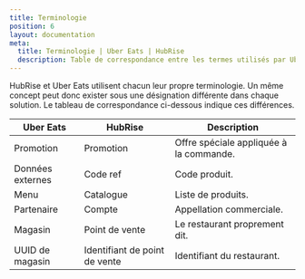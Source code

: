 ```yaml
---
title: Terminologie
position: 6
layout: documentation
meta:
  title: Terminologie | Uber Eats | HubRise
  description: Table de correspondance entre les termes utilisés par Uber Eats et ceux utilisés par HubRise.
---
```


HubRise et Uber Eats utilisent chacun leur propre terminologie. Un même concept peut donc exister sous une désignation différente dans chaque solution. Le tableau de correspondance ci-dessous indique ces différences.

| Uber Eats        | HubRise                       | Description                             |
| ---------------- | ----------------------------- | --------------------------------------- |
| Promotion        | Promotion                     | Offre spéciale appliquée à la commande. |
| Données externes | Code ref                      | Code produit.                           |
| Menu             | Catalogue                     | Liste de produits.                      |
| Partenaire       | Compte                        | Appellation commerciale.                |
| Magasin          | Point de vente                | Le restaurant proprement dit.           |
| UUID de magasin  | Identifiant de point de vente | Identifiant du restaurant.              |
